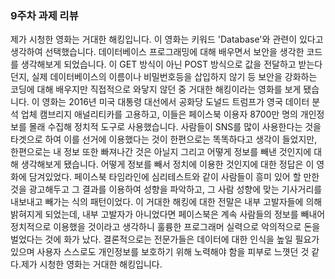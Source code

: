  ### 9주차 과제 리뷰 

제가 시청한 영화는 거대한 해킹입니다. 이 영화는 키워드 'Database'와 관련이 있다고 생각하여 선택했습니다. 데이터베이스 프로그래밍에 대해 배우면서 보안을 생각한 코드를 생각해보게 되었습니다. 이 GET 방식이 아닌 POST 방식으로 값을 전달하고 받는다던지, 실제 데이터베이스의 이름이나 비밀번호등을 삽입하지 않기 등 보안을 강화하는 코딩에 대해 배우지만 직접적으로 와닿지 않던 중 거대한 해킹이라는 영화를 보게 됐습니다. 이 영화는 2016년 미국 대통령 대선에서 공화당 도널드 트럼프가 영국 데이터 분석 업체 캠브리지 애널리티카를 고용하고, 이들은 페이스북 이용자 8700만 명의 개인정보를 몰래 수집해 정치적 도구로 사용했습니다. 사람들이 SNS를 많이 사용한다는 것을 타겟으로 하여 이를 선거에 이용했다는 것이 한편으로는 똑똑하다고 생각이 들었지만, 한편으로는 내 정보 또한 빠져나간 것은 아닐지 그리고 어떻게 정보를 빼낸 것인지에 대해 생각해보게 됐습니다. 어떻게 정보를 빼서 정치에 이용한 것인지에 대한 정답은 이 영화에 담겨있었다. 페이스북 타임라인에 심리테스트와 같이 사람들이 흥미 있어 할 만한 것을 광고해두고 그 결과를 이용하여 성향을 파악하고, 그 사람 성향에 맞는 기사거리를 내보내고 빼가는 식의 패턴이었다. 이 거대한 해킹에 대한 전말은 내부 고발자들에 의해 밝혀지게 되었는데, 내부 고발자가 아니었다면 페이스북은 계속 사람들의 정보를 빼내어 정치적으로 이용했을 것이라고 생각하니 훌륭한 프로그래머 실력으로 악의적으로 돈을 벌었다는 것에 화가 났다. 결론적으로는 전문가들은 데이터에 대한 인식을 높일 필요가 있으며 사용자 스스로도 개인정보를 보호하기 위해 노력해야 함을 피부로 느꼇던 것 같다.제가 시청한 영화는 거대한 해킹입니다.